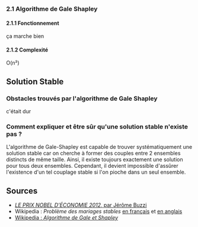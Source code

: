 ### 2.1 Algorithme de Gale Shapley

#### 2.1.1 Fonctionnement

ça marche bien

#### 2.1.2 Complexité

O(n²)


## Solution Stable

### Obstacles trouvés par l'algorithme de Gale Shapley

c'était dur

### Comment expliquer et être sûr qu'une solution stable n'existe pas ?

L'algorithme de Gale-Shapley est capable de trouver systématiquement une solution stable car on cherche à former des couples entre 2 ensembles distincts de même taille. 
Ainsi, il existe toujours exactement une solution pour tous deux ensembles. Cependant, il devient impossible d'assûrer l'existence d'un tel couplage stable si l'on 
pioche dans un seul ensemble.


## Sources

- [_LE PRIX NOBEL D’ÉCONOMIE 2012_, par Jérôme Buzzi](https://images.math.cnrs.fr/Le-prix-Nobel-d-economie-2012.html?lang=fr#menu)
- Wikipedia : _Problème des mariages stables_ [en français](https://fr.wikipedia.org/wiki/Probl%C3%A8me_des_mariages_stables) et [en anglais](https://en.wikipedia.org/wiki/Stable_marriage_problem)
- [Wikipedia : _Algorithme de Gale et Shapley_](https://fr.wikipedia.org/wiki/Algorithme_de_Gale_et_Shapley)
